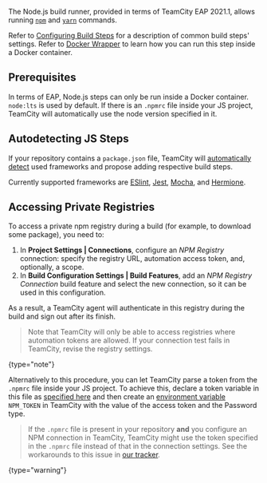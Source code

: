 [//]: # (title: Node.js)
[//]: # (auxiliary-id: Node.js)

The Node.js build runner, provided in terms of TeamCity EAP 2021.1, allows running [`npm`](https://www.npmjs.com/) and [`yarn`](https://yarnpkg.com/) commands.

Refer to [Configuring Build Steps](configuring-build-steps.md) for a description of common build steps' settings. Refer to [Docker Wrapper](docker-wrapper.md) to learn how you can run this step inside a Docker container.

## Prerequisites

In terms of EAP, Node.js steps can only be run inside a Docker container. `node:lts` is used by default. If there is an `.npmrc` file inside your JS project, TeamCity will automatically use the node version specified in it.

## Autodetecting JS Steps

If your repository contains a `package.json` file, TeamCity will [automatically detect](configuring-build-steps.md#Autodetecting+build+steps) used frameworks and propose adding respective build steps.

Currently supported frameworks are [ESlint](https://eslint.org/), [Jest](https://jestjs.io/), [Mocha](https://mochajs.org/), and [Hermione](https://www.npmjs.com/package/hermione).

## Accessing Private Registries

To access a private npm registry during a build (for example, to download some package), you need to:
1. In __Project Settings | Connections__, configure an _NPM Registry_ connection: specify the registry URL, automation access token, and, optionally, a scope.
2. In __Build Configuration Settings | Build Features__, add an _NPM Registry Connection_ build feature and select the new connection, so it can be used in this configuration.

As a result, a TeamCity agent will authenticate in this registry during the build and sign out after its finish.

>Note that TeamCity will only be able to access registries where automation tokens are allowed. If your connection test fails in TeamCity, revise the registry settings.
> 
{type="note"}

Alternatively to this procedure, you can let TeamCity parse a token from the `.npmrc` file inside your JS project. To achieve this, declare a token variable in this file as [specified here](https://docs.npmjs.com/using-private-packages-in-a-ci-cd-workflow#create-and-check-in-a-project-specific-npmrc-file) and then create an [environment variable](configuring-build-parameters.md) `NPM_TOKEN` in TeamCity with the value of the access token and the Password type.

>If the `.npmrc` file is present in your repository __and__ you configure an NPM connection in TeamCity, TeamCity might use the token specified in the `.npmrc` file instead of that in the connection settings. See the workarounds to this issue in [our tracker](https://youtrack.jetbrains.com/issue/TW-71200#focus=Comments-27-4854154.0-0).
> 
{type="warning"}